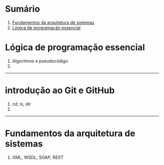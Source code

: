 # Sumário
1. [Fundamentos da arquitetura de sistemas](#fundamentos-da-arquitetura-de-sistemas)
2. [Lógica de programação essencial](#lógica-de-programação-essencial)

# Lógica de programação essencial

1. Algoritmos e pseudocódigo
2. 

---

# introdução ao Git e GitHub

1. cd, ls, dir
2. 

---

# Fundamentos da arquitetura de sistemas

1. XML, WSDL, SOAP, REST

